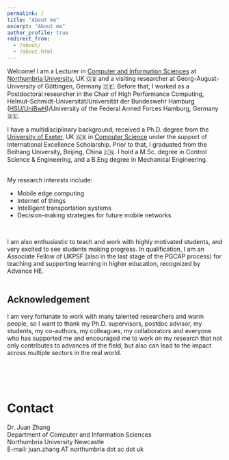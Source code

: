 ```yaml
---
permalink: /
title: "About me"
excerpt: "About me"
author_profile: true
redirect_from: 
  - /about/
  - /about.html
---
```


<!--Welcome! I received my Ph.D degree from [Department of Computer Science](https://computerscience.exeter.ac.uk/), the [University of Exeter](https://www.exeter.ac.uk/), UK. Prior to that, I worked and studied at the [University of Otago](https://www.otago.ac.nz/), New Zealand, and [Beihang University](https://ev.buaa.edu.cn/), Beijing, China. I received my Master Degree in Control Science and Engineering, and Bachelor Degree in Mechanical Design, Manufacture and Its Automation.<br />
<br />
-->
Welcome! I am a Lecturer in [Computer and Information Sciences](https://www.northumbria.ac.uk/about-us/academic-departments/computer-and-information-sciences/) at [Northumbria University](https://www.northumbria.ac.uk/?gad_source=1&gclid=CjwKCAjw57exBhAsEiwAaIxaZnjC1q4FOIwACdKiRwnHn0kLzRrtg_LVhJFfwNx7Ll7n5b3-RG9BqRoCEHsQAvD_BwE&gclsrc=aw.ds), UK &#127468;&#127463; and a visiting researcher at Georg-August-University of Göttingen, Germany &#127465;&#127466;. Before that, I worked as a Postdoctoral researcher in the Chair of High Performance Computing, Helmut-Schmidt-Universität/Universität der Bundeswehr Hamburg ([HSU/UniBwH](https://www.hsu-hh.de/))/University of the Federal Armed Forces Hamburg, Germany &#127465;&#127466;.
<!-- and was a research candidate in Computer Science at University of Otago, New Zealand 🇳🇿.-->

I have a multidisciplinary background, received a Ph.D. degree from the [University of Exeter](https://www.exeter.ac.uk/), UK &#127468;&#127463; in [Computer Science](https://computerscience.exeter.ac.uk/) under the support of International Excellence Scholarship. Prior to that, I graduated from the Beihang University, Beijing, China &#127464;&#127475;. I hold a M.Sc. degree in Control Science & Engineering, and a B.Eng degree in Mechanical Engineering.<br />
<br />
<!-- Welcome! I am a Lecturer in [Computer and Information Sciences](https://www.northumbria.ac.uk/about-us/academic-departments/computer-and-information-sciences/) at [Northumbria University](https://www.northumbria.ac.uk/?gad_source=1&gclid=CjwKCAjw57exBhAsEiwAaIxaZnjC1q4FOIwACdKiRwnHn0kLzRrtg_LVhJFfwNx7Ll7n5b3-RG9BqRoCEHsQAvD_BwE&gclsrc=aw.ds), UK. Before that, I was a Postdoctoral researcher in the Chair of High Performance Computing, Helmut-Schmidt-Universität/Universität der Bundeswehr Hamburg [(HSU/UniBwH)](https://www.hsu-hh.de/)-University of the Federal Armed Forces Hamburg, Germany, working on the "Smartship" Project. I have a multidisciplinary background, having received a Ph.D. degree from the [University of Exeter](https://www.exeter.ac.uk/), UK. in [Computer Science](https://computerscience.exeter.ac.uk/), and graduated from the [Beihang University](https://buaa.edu.cn/), Beijing, China, with a M.Sc. in Control Science & Engineering, and a B.Eng in Mechanical Engineering.-->

My research interests include:

* Mobile edge computing
* Internet of things
* Intelligent transportation systems
* Decision-making strategies for future mobile networks
 <br />

I am also enthusiastic to teach and work with highly motivated students, and very excited to see students making progress. In qualification, I am an Associate Fellow of UKPSF (also in the last stage of the PGCAP process) for teaching and supporting learning in higher education, recognized by Advance HE.
<br />
<br />

## Acknowledgement

I am very fortunate to work with many talented researchers and warm people, so I want to thank my Ph.D. supervisors, postdoc advisor, my students, my co-authors, my colleagues, my collaborators and everyone who has supported me and encouraged me to work on my research that not only contributes to advances of the field, but also can lead to the impact across multiple sectors in the real world.

<br />
<br />
<br />

# Contact

Dr. Juan Zhang <br />
Department of Computer and Information Sciences<br />
Northumbria University Newcastle<br />
E-mail: juan.zhang AT northumbria dot ac dot uk<br />
<!--Room 011, H11, Holstenhofweg 85, 22043 Hamburg <br />
High Performance Computing<br />
Helmut-Schmidt-Universität/Universität der Bundeswehr Hamburg (HSU/UniBwH) <br />
Helmut Schmidt University/University of the Federal Armed Forces Hamburg <br />
Phone: (+49) 40 6541-2466 <br />
Fax: (+49) 40 6541-2513 <br /> 
E-mail: juan.zhang@hsu-hh.de-->
<!--juazhang@outlook.com-->

 <br />
 <br />
<script type='text/javascript' id='clustrmaps' src='//cdn.clustrmaps.com/map_v2.js?cl=ffffff&w=285&t=n&d=rKGOkYk87D2AaYuuXW3hC0b67W1qgM1UuZOIW8Fp1UY'></script>
 <br />
 <br />

